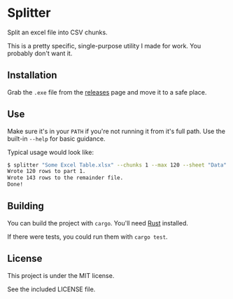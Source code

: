 # Splitter

Split an excel file into CSV chunks.

This is a pretty specific, single-purpose utility I made for work. You probably don't want it.

## Installation

Grab the `.exe` file from the [releases][] page and move it to a safe place.

[releases]: https://github.com/isaacazuelos/splitter/releases

## Use

Make sure it's in your `PATH` if you're not running it from it's full path. Use the built-in `--help` for basic guidance.

Typical usage would look like:

``` sh
$ splitter "Some Excel Table.xlsx" --chunks 1 --max 120 --sheet "Data"
Wrote 120 rows to part 1.
Wrote 143 rows to the remainder file.
Done!
```

## Building

You can build the project with `cargo`. You'll need [Rust] installed.

[Rust]: https://rust-lang.org

If there were tests, you could run them with `cargo test`.

## License

This project is under the MIT license.

See the included LICENSE file.
